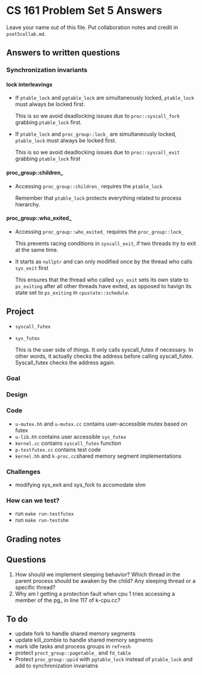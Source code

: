 # CS 161 Problem Set 5 Answers

Leave your name out of this file. Put collaboration notes and credit in
`pset5collab.md`.

## Answers to written questions

### Synchronization invariants

#### lock interleavings

- If `ptable_lock` and `pgtable_lock` are simultaneously locked, `ptable_lock` must always be locked first.

  This is so we avoid deadlocking issues due to `proc::syscall_fork` grabbing `ptable_lock` first.

- If `ptable_lock` and `proc_group::lock_` are simultaneously locked, `ptable_lock` must always be locked first.

  This is so we avoid deadlocking issues due to `proc::syscall_exit` grabbing `ptable_lock` first

#### proc_group::children\_

- Accessing `proc_group::children_` requires the `ptable_lock`

  Remember that `ptable_lock` protects everything related to process hierarchy.

#### proc_group::who_exited\_

- Accessing `proc_group::who_exited_` requires the `proc_group::lock_`

  This prevents racing conditions in `syscall_exit`, if two threads try to exit at the same time.

- It starts as `nullptr` and can only modified once by the thread who calls `sys_exit` first

  This ensures that the thread who called `sys_exit` sets its own state to `ps_exiting` after all other threads have exited, as opposed to havign its state set to `ps_exiting` in `cpustate::schedule`.

## Project

- `syscall_futex`

- `sys_futex`

  This is the user side of things. It only calls syscall_futex if necessary. In other words, it actually checks the address before calling syscall_futex. Syscall_futex checks the address again.

### Goal

### Design

### Code

- `u-mutex.hh` and `u-mutex.cc` contains user-accessible mutex based on futex
- `u-lib.hh` contains user accessible `sys_futex`
- `kernel.cc` contains `syscall_futex` function
- `p-testfutex.cc` contains test code
- `kernel.hh` and `k-proc.cc`shared memory segment implementations

### Challenges

- modifying sys_exit and sys_fork to accomodate shm

### How can we test?

- run `make run-testfutex`
- run `make run-testshm`

## Grading notes

## Questions

1. How should we implement sleeping behavior? Which thread in the parent process should be awaken by the child? Any sleeping thread or a specific thread?
2. Why am I getting a protection fault when cpu 1 tries accessing a member of the pg\_ in line 117 of k-cpu.cc?

## To do

- update fork to handle shared memory segments
- update kill_zombie to handle shared memory segments
- mark idle tasks and process groups in `refresh`
- protect `proct_group::pagetable_` and `fd_table`
- Protect `proc_group::ppid` with `pgtable_lock` instead of `ptable_lock` and add to
  synchronization invariatns
